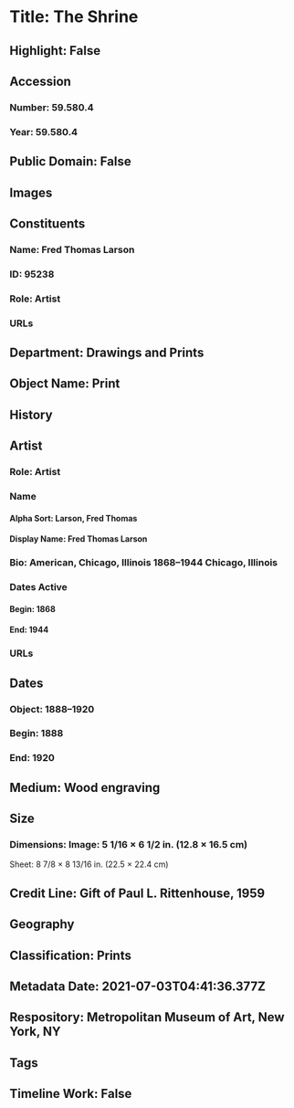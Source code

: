 # Title: The Shrine
## Highlight: False
## Accession
### Number: 59.580.4
### Year: 59.580.4
## Public Domain: False
## Images
## Constituents
### Name: Fred Thomas Larson
### ID: 95238
### Role: Artist
### URLs
## Department: Drawings and Prints
## Object Name: Print
## History
## Artist
### Role: Artist
### Name
#### Alpha Sort: Larson, Fred Thomas
#### Display Name: Fred Thomas Larson
### Bio: American, Chicago, Illinois 1868–1944 Chicago, Illinois
### Dates Active
#### Begin: 1868
#### End: 1944
### URLs
## Dates
### Object: 1888–1920
### Begin: 1888
### End: 1920
## Medium: Wood engraving
## Size
### Dimensions: Image: 5 1/16 × 6 1/2 in. (12.8 × 16.5 cm)
Sheet: 8 7/8 × 8 13/16 in. (22.5 × 22.4 cm)
## Credit Line: Gift of Paul L. Rittenhouse, 1959
## Geography
## Classification: Prints
## Metadata Date: 2021-07-03T04:41:36.377Z
## Respository: Metropolitan Museum of Art, New York, NY
## Tags
## Timeline Work: False